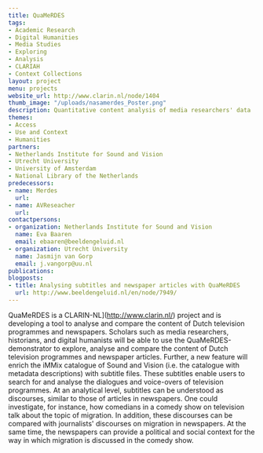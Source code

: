 ```yaml
---
title: QuaMeRDES
tags:
- Academic Research
- Digital Humanities
- Media Studies
- Exploring
- Analysis
- CLARIAH
- Context Collections
layout: project
menu: projects
website_url: http://www.clarin.nl/node/1404
thumb_image: "/uploads/nasamerdes_Poster.png"
description: Quantitative content analysis of media researchers' data
themes:
- Access
- Use and Context
- Humanities
partners:
- Netherlands Institute for Sound and Vision
- Utrecht University
- University of Amsterdam
- National Library of the Netherlands
predecessors:
- name: Merdes
  url: 
- name: AVReseacher
  url: 
contactpersons:
- organization: Netherlands Institute for Sound and Vision
  name: Eva Baaren
  email: ebaaren@beeldengeluid.nl
- organization: Utrecht University
  name: Jasmijn van Gorp
  email: j.vangorp@uu.nl
publications: 
blogposts:
- title: Analysing subtitles and newspaper articles with QuaMeRDES
  url: http://www.beeldengeluid.nl/en/node/7949/
---
```


QuaMeRDES is a CLARIN-NL](http://www.clarin.nl/) project and is developing a tool to analyse and compare the content of Dutch television programmes and newspapers. Scholars such as media researchers, historians, and digital humanists will be able to use the QuaMeRDES-demonstrator to explore, analyse and compare the content of Dutch television programmes and newspaper articles. Further, a new feature will enrich the iMMix catalogue of Sound and Vision (i.e. the catalogue with metadata descriptions) with subtitle files. These subtitles enable users to search for and analyse the dialogues and voice-overs of television programmes. At an analytical level, subtitles can be understood as discourses, similar to those of articles in newspapers. One could investigate, for instance, how comedians in a comedy show on television talk about the topic of migration. In addition, these discourses can be compared with journalists' discourses on migration in newspapers. At the same time, the newspapers can provide a political and social context for the way in which migration is discussed in the comedy show.
